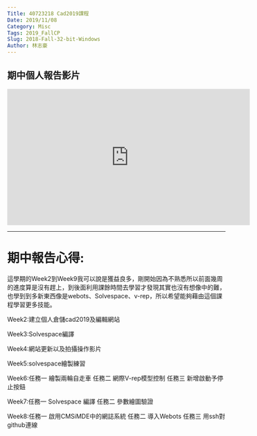 ```yaml
---
Title: 40723218 Cad2019課程
Date: 2019/11/08
Category: Misc
Tags: 2019_FallCP
Slug: 2018-Fall-32-bit-Windows
Author: 林志豪
---
```

## 期中個人報告影片



<iframe width="560" height="315" src="https://www.youtube.com/embed/ojYWVM5t0F0" frameborder="0" allow="accelerometer; autoplay; encrypted-media; gyroscope; picture-in-picture" allowfullscreen></iframe>

----
# 期中報告心得:


這學期的Week2到Week9我可以說是獲益良多，剛開始因為不熟悉所以前面幾周的進度算是沒有趕上，到後面利用課餘時間去學習才發現其實也沒有想像中的難，也學到到多新東西像是webots、Solvespace、v-rep，所以希望能夠藉由這個課程學習更多技能。

Week2:建立個人倉儲cad2019及編輯網站

Week3:Solvespace編譯

Week4:網站更新以及拍攝操作影片

Week5:solvespace繪製練習

Week6:任務一 繪製兩輪自走車  任務二 網際V-rep模型控制 任務三 新增啟動予停止按鈕

Week7:任務一 Solvespace 編譯 任務二 參數繪圖驗證

Week8:任務一 啟用CMSiMDE中的網誌系統 任務二 導入Webots 任務三 用ssh對github連線


